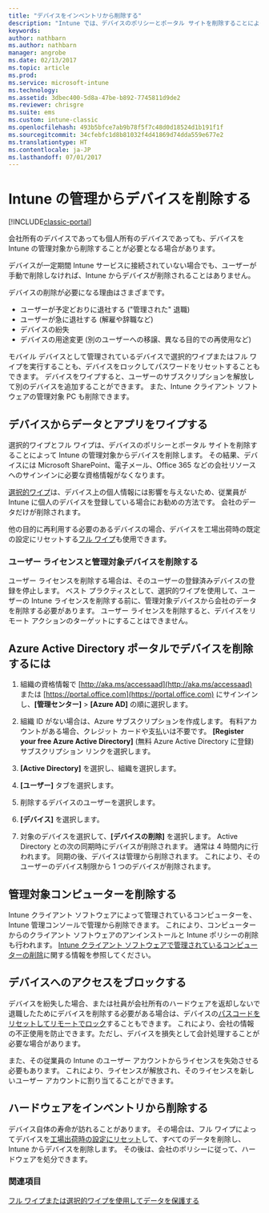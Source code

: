 ```yaml
---
title: "デバイスをインベントリから削除する"
description: "Intune では、デバイスのポリシーとポータル サイトを削除することによって Intune の管理対象からデバイスを削除する選択的ワイプとフル ワイプの両方をサポートします。"
keywords: 
author: nathbarn
ms.author: nathbarn
manager: angrobe
ms.date: 02/13/2017
ms.topic: article
ms.prod: 
ms.service: microsoft-intune
ms.technology: 
ms.assetid: 3dbec400-5d8a-47be-b892-7745811d9de2
ms.reviewer: chrisgre
ms.suite: ems
ms.custom: intune-classic
ms.openlocfilehash: 493b5bfce7ab9b78f5f7c48d0d18524d1b191f1f
ms.sourcegitcommit: 34cfebfc1d8b81032f4d41869d74dda559e677e2
ms.translationtype: HT
ms.contentlocale: ja-JP
ms.lasthandoff: 07/01/2017
---
```

# <a name="retire-devices-from-intune-management"></a>Intune の管理からデバイスを削除する

[!INCLUDE[classic-portal](../includes/classic-portal.md)]

会社所有のデバイスであっても個人所有のデバイスであっても、デバイスを Intune の管理対象から削除することが必要となる場合があります。

デバイスが一定期間 Intune サービスに接続されていない場合でも、ユーザーが手動で削除しなければ、Intune からデバイスが削除されることはありません。

デバイスの削除が必要になる理由はさまざまです。

-   ユーザーが予定どおりに退社する ("管理された" 退職)
-   ユーザーが急に退社する (解雇や辞職など)
-   デバイスの紛失
-   デバイスの用途変更 (別のユーザーへの移譲、異なる目的での再使用など)

モバイル デバイスとして管理されているデバイスで選択的ワイプまたはフル ワイプを実行することも、デバイスをロックしてパスワードをリセットすることもできます。 デバイスをワイプすると、ユーザーのサブスクリプションを解放して別のデバイスを追加することができます。 また、Intune クライアント ソフトウェアの管理対象 PC も削除できます。

## <a name="wipe-data-and-apps-from-devices"></a>デバイスからデータとアプリをワイプする
選択的ワイプとフル ワイプは、デバイスのポリシーとポータル サイトを削除することによって Intune の管理対象からデバイスを削除します。 その結果、デバイスには Microsoft SharePoint、電子メール、Office 365 などの会社リソースへのサインインに必要な資格情報がなくなります。

[選択的ワイプ](use-remote-wipe-to-help-protect-data-using-microsoft-intune.md#selective-wipe)は、デバイス上の個人情報には影響を与えないため、従業員が Intune に個人のデバイスを登録している場合にお勧めの方法です。 会社のデータだけが削除されます。

他の目的に再利用する必要のあるデバイスの場合、デバイスを工場出荷時の既定の設定にリセットする[フル ワイプ](use-remote-wipe-to-help-protect-data-using-microsoft-intune.md#full-wipe)も使用できます。

### <a name="removing-user-licenses-and-managed-devices"></a>ユーザー ライセンスと管理対象デバイスを削除する
ユーザー ライセンスを削除する場合は、そのユーザーの登録済みデバイスの登録を停止します。 ベスト プラクティスとして、選択的ワイプを使用して、ユーザーの Intune ライセンスを削除する前に、管理対象デバイスから会社のデータを削除する必要があります。 ユーザー ライセンスを削除すると、デバイスをリモート アクションのターゲットにすることはできません。

## <a name="to-delete-devices-in-the-azure-active-directory-portal"></a>Azure Active Directory ポータルでデバイスを削除するには

1.  組織の資格情報で [http://aka.ms/accessaad](http://aka.ms/accessaad) または [https://portal.office.com](https://portal.office.com) にサインインし、**[管理センター]** &gt; **[Azure AD]** の順に選択します。

2.  組織 ID がない場合は、Azure サブスクリプションを作成します。 有料アカウントがある場合、クレジット カードや支払いは不要です。 **[Register your free Azure Active Directory]** (無料 Azure Active Directory に登録) サブスクリプション リンクを選択します。

4.  **[Active Directory]** を選択し、組織を選択します。

5.  **[ユーザー]** タブを選択します。

6.  削除するデバイスのユーザーを選択します。

7.  **[デバイス]** を選択します。

8.  対象のデバイスを選択して、**[デバイスの削除]** を選択します。 Active Directory との次の同期時にデバイスが削除されます。 通常は 4 時間内に行われます。 同期の後、デバイスは管理から削除されます。 これにより、そのユーザーのデバイス制限から 1 つのデバイスが削除されます。

## <a name="retire-managed-computers"></a>管理対象コンピューターを削除する
Intune クライアント ソフトウェアによって管理されているコンピューターを、Intune 管理コンソールで管理から削除できます。 これにより、コンピューターからのクライアント ソフトウェアのアンインストールと Intune ポリシーの削除も行われます。 [Intune クライアント ソフトウェアで管理されているコンピューターの削除](retire-a-windows-pc-with-microsoft-intune.md)に関する情報を参照してください。

## <a name="block-access-a-device"></a>デバイスへのアクセスをブロックする
デバイスを紛失した場合、または社員が会社所有のハードウェアを返却しないで退職したためにデバイスを削除する必要がある場合は、デバイスの[パスコードをリセットしてリモートでロック](use-remote-lock-and-passcode-reset-in-microsoft-intune.md)することもできます。 これにより、会社の情報の不正使用を防止できます。ただし、デバイスを損失として会計処理することが必要な場合があります。

また、その従業員の Intune のユーザー アカウントからライセンスを失効させる必要もあります。 これにより、ライセンスが解放され、そのライセンスを新しいユーザー アカウントに割り当てることができます。

## <a name="retire-hardware"></a>ハードウェアをインベントリから削除する
デバイス自体の寿命が訪れることがあります。 その場合は、フル ワイプによってデバイスを[工場出荷時の設定にリセット](use-remote-wipe-to-help-protect-data-using-microsoft-intune.md)して、すべてのデータを削除し、Intune からデバイスを削除します。 その後は、会社のポリシーに従って、ハードウェアを処分できます。

### <a name="see-also"></a>関連項目
[フル ワイプまたは選択的ワイプを使用してデータを保護する](use-remote-wipe-to-help-protect-data-using-microsoft-intune.md)
